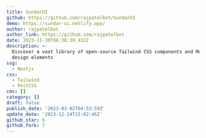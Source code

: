 ```yaml
---
title: SundarUI
github: https://github.com/rajpatelbot/SundarUI
demo: https://sundar-ui.netlify.app/
author: rajpatelbot
author_link: https://github.com/rajpatelbot
date: 2023-11-30T06:38:39.432Z
description: >-
  Discover a vast library of open-source Tailwind CSS components and Mobile UI
  design elements
ssg:
  - Nextjs
css:
  - Tailwind
  - PostCSS
cms: []
category: []
draft: false
publish_date: '2023-03-02T04:53:59Z'
update_date: '2023-12-24T15:02:46Z'
github_star: 6
github_fork: 7
---
```

